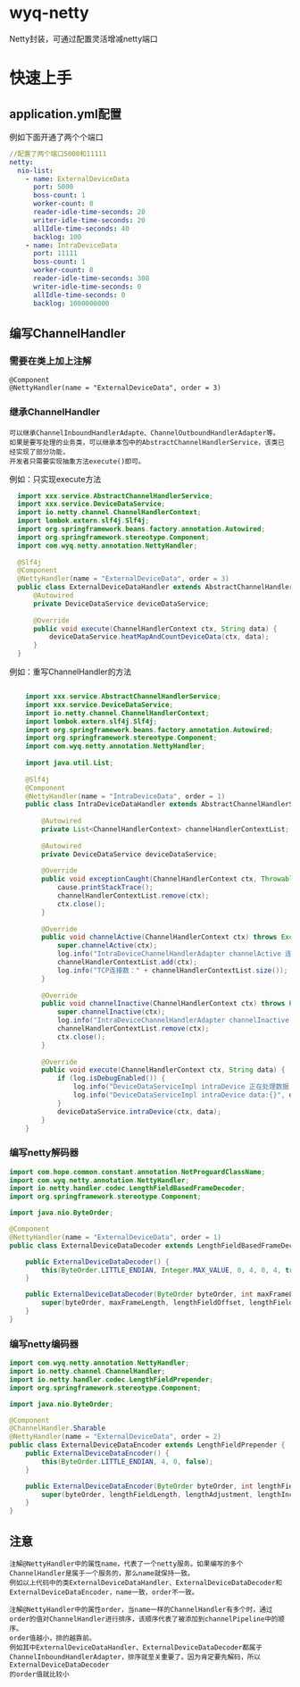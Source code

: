 # wyq-netty
Netty封装，可通过配置灵活增减netty端口
# 快速上手
## application.yml配置
例如下面开通了两个个端口
```yaml
//配置了两个端口5000和11111
netty:
  nio-list:
    - name: ExternalDeviceData
      port: 5000
      boss-count: 1
      worker-count: 8
      reader-idle-time-seconds: 20
      writer-idle-time-seconds: 20
      allIdle-time-seconds: 40
      backlog: 100
    - name: IntraDeviceData
      port: 11111
      boss-count: 1
      worker-count: 8
      reader-idle-time-seconds: 300
      writer-idle-time-seconds: 0
      allIdle-time-seconds: 0
      backlog: 1000000000
  ```
## 编写ChannelHandler
### 需要在类上加上注解
  
    @Component
    @NettyHandler(name = "ExternalDeviceData", order = 3)
### 继承ChannelHandler
  
    可以继承ChannelInboundHandlerAdapte、ChannelOutboundHandlerAdapter等。
    如果是要写处理的业务类，可以继承本包中的AbstractChannelHandlerService，该类已经实现了部分功能，
    开发者只需要实现抽象方法execute()即可。
例如：只实现execute方法
  ```java
    import xxx.service.AbstractChannelHandlerService;
    import xxx.service.DeviceDataService;
    import io.netty.channel.ChannelHandlerContext;
    import lombok.extern.slf4j.Slf4j;
    import org.springframework.beans.factory.annotation.Autowired;
    import org.springframework.stereotype.Component;
    import com.wyq.netty.annotation.NettyHandler;
    
    @Slf4j
    @Component
    @NettyHandler(name = "ExternalDeviceData", order = 3)
    public class ExternalDeviceDataHandler extends AbstractChannelHandlerService {
        @Autowired
        private DeviceDataService deviceDataService;
    
        @Override
        public void execute(ChannelHandlerContext ctx, String data) {
            deviceDataService.heatMapAndCountDeviceData(ctx, data);
        }
    }
```
例如：重写ChannelHandler的方法
```java

    import xxx.service.AbstractChannelHandlerService;
    import xxx.service.DeviceDataService;
    import io.netty.channel.ChannelHandlerContext;
    import lombok.extern.slf4j.Slf4j;
    import org.springframework.beans.factory.annotation.Autowired;
    import org.springframework.stereotype.Component;
    import com.wyq.netty.annotation.NettyHandler;
    
    import java.util.List;
    
    @Slf4j
    @Component
    @NettyHandler(name = "IntraDeviceData", order = 1)
    public class IntraDeviceDataHandler extends AbstractChannelHandlerService {
    
        @Autowired
        private List<ChannelHandlerContext> channelHandlerContextList;
    
        @Autowired
        private DeviceDataService deviceDataService;
    
        @Override
        public void exceptionCaught(ChannelHandlerContext ctx, Throwable cause) {
            cause.printStackTrace();
            channelHandlerContextList.remove(ctx);
            ctx.close();
        }
    
        @Override
        public void channelActive(ChannelHandlerContext ctx) throws Exception {
            super.channelActive(ctx);
            log.info("IntraDeviceChannelHandlerAdapter channelActive 连上了:" + ctx.toString());
            channelHandlerContextList.add(ctx);
            log.info("TCP连接数：" + channelHandlerContextList.size());
        }
    
        @Override
        public void channelInactive(ChannelHandlerContext ctx) throws Exception {
            super.channelInactive(ctx);
            log.info("IntraDeviceChannelHandlerAdapter channelInactive 断开了:" + ctx.toString());
            channelHandlerContextList.remove(ctx);
            ctx.close();
        }
    
        @Override
        public void execute(ChannelHandlerContext ctx, String data) {
            if (log.isDebugEnabled()) {
                log.info("DeviceDataServiceImpl intraDevice 正在处理数据...");
                log.info("DeviceDataServiceImpl intraDevice data:{}", data);
            }
            deviceDataService.intraDevice(ctx, data);
        }
    }
```
### 编写netty解码器
```java
import com.hope.common.constant.annotation.NotProguardClassName;
import com.wyq.netty.annotation.NettyHandler;
import io.netty.handler.codec.LengthFieldBasedFrameDecoder;
import org.springframework.stereotype.Component;

import java.nio.ByteOrder;

@Component
@NettyHandler(name = "ExternalDeviceData", order = 1)
public class ExternalDeviceDataDecoder extends LengthFieldBasedFrameDecoder {

    public ExternalDeviceDataDecoder() {
        this(ByteOrder.LITTLE_ENDIAN, Integer.MAX_VALUE, 0, 4, 0, 4, true);
    }

    public ExternalDeviceDataDecoder(ByteOrder byteOrder, int maxFrameLength, int lengthFieldOffset, int lengthFieldLength, int lengthAdjustment, int initialBytesToStrip, boolean failFast) {
        super(byteOrder, maxFrameLength, lengthFieldOffset, lengthFieldLength, lengthAdjustment, initialBytesToStrip, failFast);
    }
}
```
### 编写netty编码器
```java
import com.wyq.netty.annotation.NettyHandler;
import io.netty.channel.ChannelHandler;
import io.netty.handler.codec.LengthFieldPrepender;
import org.springframework.stereotype.Component;

import java.nio.ByteOrder;

@Component
@ChannelHandler.Sharable
@NettyHandler(name = "ExternalDeviceData", order = 2)
public class ExternalDeviceDataEncoder extends LengthFieldPrepender {
    public ExternalDeviceDataEncoder() {
        this(ByteOrder.LITTLE_ENDIAN, 4, 0, false);
    }

    public ExternalDeviceDataEncoder(ByteOrder byteOrder, int lengthFieldLength, int lengthAdjustment, boolean lengthIncludesLengthFieldLength) {
        super(byteOrder, lengthFieldLength, lengthAdjustment, lengthIncludesLengthFieldLength);
    }
}
```

## 注意
    注解@NettyHandler中的属性name，代表了一个netty服务。如果编写的多个ChannelHandler是属于一个服务的，那么name就保持一致。
    例如以上代码中的类ExternalDeviceDataHandler、ExternalDeviceDataDecoder和ExternalDeviceDataEncoder，name一致，order不一致。
    
    注解@NettyHandler中的属性order，当name一样的ChannelHandler有多个时，通过order的值对ChannelHandler进行排序，该顺序代表了被添加到channelPipeline中的顺序。
    order值越小，排的越靠前。
    例如其中ExternalDeviceDataHandler、ExternalDeviceDataDecoder都属于ChannelInboundHandlerAdapter，排序就至关重要了。因为肯定要先解码，所以ExternalDeviceDataDecoder
    的order值就比较小
